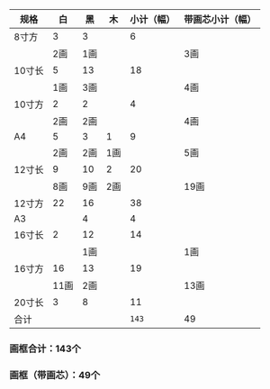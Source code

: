 | 规格   | 白   | 黑   | 木   | 小计（幅） | 带画芯小计（幅） |
| ------ | ---- | ---- | ---- | ---------- | ---------------- |
| 8寸方  | 3    | 3    |      | 6          |                  |
|        | 2画  | 1画  |      |            | 3画              |
| 10寸长 | 5    | 13   |      | 18         |                  |
|        | 1画  | 3画  |      |            | 4画              |
| 10寸方 | 2    | 2    |      | 4          |                  |
|        | 2画  | 2画  |      |            | 4画              |
| A4     | 5    | 3    | 1    | 9          |                  |
|        | 2画  | 2画  | 1画  |            | 5画              |
| 12寸长 | 9    | 10   | 2    | 20         |                  |
|        | 8画  | 9画  | 2画  |            | 19画             |
| 12寸方 | 22   | 16   |      | 38         |                  |
| A3     |      | 4    |      | 4          |                  |
| 16寸长 | 2    | 12   |      | 14         |                  |
|        |      | 1画  |      |            | 1画              |
| 16寸方 | 16   | 13   |      | 19         |                  |
|        | 11画 | 2画  |      |            | 13画             |
| 20寸长 | 3    | 8    |      | 11         |                  |
| 合计   |      |      |      | `143`  | 49               |

### 画框合计：143个
### 画框（带画芯）：49个